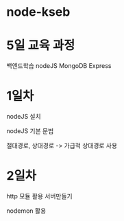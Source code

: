 # node-kseb

# 5일 교육 과정

백엔드학습 
nodeJS 
MongoDB
Express


# 1일차

nodeJS 설치

nodeJS 기본 문법

절대경로, 상대경로 -> 가급적 상대경로 사용

# 2일차 

http 모듈 활용 서버만들기 

nodemon 활용